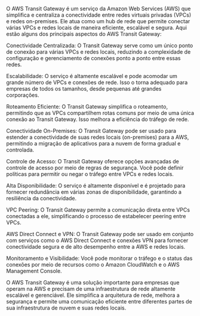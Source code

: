 O AWS Transit Gateway é um serviço da Amazon Web Services (AWS) que simplifica e centraliza a conectividade entre redes virtuais privadas (VPCs) e redes on-premises. Ele atua como um hub de rede que permite conectar várias VPCs e redes locais de maneira eficiente, escalável e segura. Aqui estão alguns dos principais aspectos do AWS Transit Gateway:

Conectividade Centralizada: O Transit Gateway serve como um único ponto de conexão para várias VPCs e redes locais, reduzindo a complexidade de configuração e gerenciamento de conexões ponto a ponto entre essas redes.

Escalabilidade: O serviço é altamente escalável e pode acomodar um grande número de VPCs e conexões de rede. Isso o torna adequado para empresas de todos os tamanhos, desde pequenas até grandes corporações.

Roteamento Eficiente: O Transit Gateway simplifica o roteamento, permitindo que as VPCs compartilhem rotas comuns por meio de uma única conexão ao Transit Gateway. Isso melhora a eficiência do tráfego de rede.

Conectividade On-Premises: O Transit Gateway pode ser usado para estender a conectividade de suas redes locais (on-premises) para a AWS, permitindo a migração de aplicativos para a nuvem de forma gradual e controlada.

Controle de Acesso: O Transit Gateway oferece opções avançadas de controle de acesso por meio de regras de segurança. Você pode definir políticas para permitir ou negar o tráfego entre VPCs e redes locais.

Alta Disponibilidade: O serviço é altamente disponível e é projetado para fornecer redundância em várias zonas de disponibilidade, garantindo a resiliência da conectividade.

VPC Peering: O Transit Gateway permite a comunicação direta entre VPCs conectadas a ele, simplificando o processo de estabelecer peering entre VPCs.

AWS Direct Connect e VPN: O Transit Gateway pode ser usado em conjunto com serviços como o AWS Direct Connect e conexões VPN para fornecer conectividade segura e de alto desempenho entre a AWS e redes locais.

Monitoramento e Visibilidade: Você pode monitorar o tráfego e o status das conexões por meio de recursos como o Amazon CloudWatch e o AWS Management Console.

O AWS Transit Gateway é uma solução importante para empresas que operam na AWS e precisam de uma infraestrutura de rede altamente escalável e gerenciável. Ele simplifica a arquitetura de rede, melhora a segurança e permite uma comunicação eficiente entre diferentes partes de sua infraestrutura de nuvem e suas redes locais.